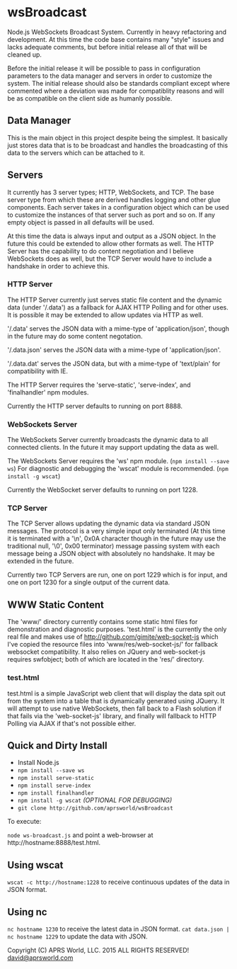 # wsBroadcast

Node.js WebSockets Broadcast System.  Currently in heavy refactoring and development.  At this time the code base contains many "style" issues and lacks adequate comments, but before initial release all of that will be cleaned up.

Before the initial release it will be possible to pass in configuration parameters to the data manager and servers in order to customize the system.  The initial release should also be standards compliant except where commented where a deviation was made for compatiblity reasons and will be as compatible on the client side as humanly possible.

## Data Manager

This is the main object in this project despite being the simplest.  It basically just stores data that is to be broadcast and handles the broadcasting of this data to the servers which can be attached to it.

## Servers

It currently has 3 server types; HTTP, WebSockets, and TCP.  The base server type from which these are derived handles logging and other glue components.  Each server takes in a configuration object which can be used to customize the instances of that server such as port and so on.  If any empty object is passed in all defaults will be used.

At this time the data is always input and output as a JSON object.  In the future this could be extended to allow other formats as well.  The HTTP Server has the capability to do content negotiation and I believe WebSockets does as well, but the TCP Server would have to include a handshake in order to achieve this.

### HTTP Server

The HTTP Server currently just serves static file content and the dynamic data (under '/.data') as a fallback for AJAX HTTP Polling and for other uses.  It is possible it may be extended to allow updates via HTTP as well.

'/.data' serves the JSON data with a mime-type of 'application/json', though in the future may do some content negotation.

'/.data.json' serves the JSON data with a mime-type of 'application/json'.

'/.data.dat' serves the JSON data, but with a mime-type of 'text/plain' for compatibility with IE.

The HTTP Server requires the 'serve-static', 'serve-index', and 'finalhandler' npm modules.

Currently the HTTP server defaults to running on port 8888.

### WebSockets Server

The WebSockets Server currently broadcasts the dynamic data to all connected clients.  In the future it may support updating the data as well.

The WebSockets Server requires the 'ws' npm module.  (`npm install --save ws`)
For diagnostic and debugging the 'wscat' module is recommended.  (`npm install -g wscat`)

Currently the WebSocket server defaults to running on port 1228.

### TCP Server

The TCP Server allows updating the dynamic data via standard JSON messages.  The protocol is a very simple input only terminated (At this time it is terminated with a '\n', 0x0A character though in the future may use the traditional null, '\0', 0x00 terminator) message passing system with each message being a JSON object with absolutely no handshake.  It may be extended in the future.

Currently two TCP Servers are run, one on port 1229 which is for input, and one on port 1230 for a single output of the current data.

## WWW Static Content

The 'www/' directory currently contains some static html files for demonstration and diagnostic purposes.  'test.html' is the currently the only real file and makes use of http://github.com/gimite/web-socket-js which I've copied the resource files into 'www/res/web-socket-js/' for fallback websocket compatibility.  It also relies on JQuery and web-socket-js requires swfobject; both of which are located in the 'res/' directory.

### test.html

test.html is a simple JavaScript web client that will display the data spit out from the system into a table that is dynamically generated using JQuery.  It will attempt to use native WebSockets, then fall back to a Flash solution if that fails via the 'web-socket-js' library, and finally will fallback to HTTP Polling via AJAX if that's not possible either.

## Quick and Dirty Install

* Install Node.js
* `npm install --save ws`
* `npm install serve-static`
* `npm install serve-index`
* `npm install finalhandler`
* `npm install -g wscat` _(OPTIONAL FOR DEBUGGING)_
* `git clone http://github.com/aprsworld/wsBroadcast`

To execute:

`node ws-broadcast.js` and point a web-browser at http://hostname:8888/test.html.

## Using wscat
`wscat -c http://hostname:1228` to receive continuous updates of the data in JSON format.

## Using nc
`nc hostname 1230` to receive the latest data in JSON format.
`cat data.json | nc hostname 1229` to update the data with JSON.

Copyright (C) APRS World, LLC. 2015
ALL RIGHTS RESERVED!
david@aprsworld.com
